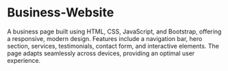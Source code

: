 # Business-Website
A business page built using HTML, CSS, JavaScript, and Bootstrap, offering a responsive, modern design. Features include a navigation bar, hero section, services, testimonials, contact form, and interactive elements. The page adapts seamlessly across devices, providing an optimal user experience.
